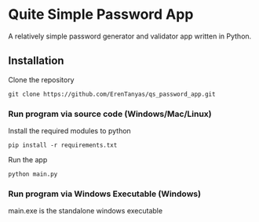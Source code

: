 # Quite Simple Password App
A relatively simple password generator and validator app written in Python.

## Installation

Clone the repository
```
git clone https://github.com/ErenTanyas/qs_password_app.git
```

### Run program via source code (Windows/Mac/Linux)
Install the required modules to python
```
pip install -r requirements.txt
```

Run the app
```
python main.py
```

### Run program via Windows Executable (Windows)
main.exe is the standalone windows executable 
